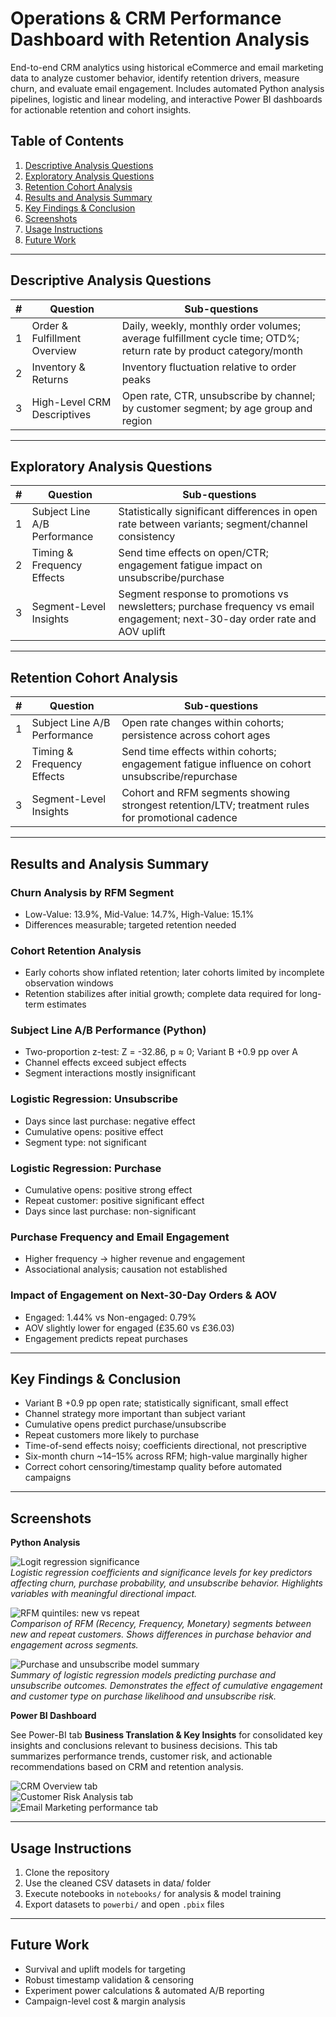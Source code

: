 # Operations & CRM Performance Dashboard with Retention Analysis

End-to-end CRM analytics using historical eCommerce and email marketing data to analyze customer behavior, identify retention drivers, measure churn, and evaluate email engagement. Includes automated Python analysis pipelines, logistic and linear modeling, and interactive Power BI dashboards for actionable retention and cohort insights.

## Table of Contents
1. [Descriptive Analysis Questions](#descriptive-analysis-questions)  
2. [Exploratory Analysis Questions](#exploratory-analysis-questions)  
3. [Retention Cohort Analysis](#retention-cohort-analysis)  
4. [Results and Analysis Summary](#results-and-analysis-summary)  
5. [Key Findings & Conclusion](#key-findings--conclusion)  
6. [Screenshots](#screenshots)  
7. [Usage Instructions](#usage-instructions)  
8. [Future Work](#future-work)

---

## Descriptive Analysis Questions

| # | Question | Sub-questions |
|---|----------|---------------|
| 1 | Order & Fulfillment Overview | Daily, weekly, monthly order volumes; average fulfillment cycle time; OTD%; return rate by product category/month |
| 2 | Inventory & Returns | Inventory fluctuation relative to order peaks |
| 3 | High-Level CRM Descriptives | Open rate, CTR, unsubscribe by channel; by customer segment; by age group and region |

---

## Exploratory Analysis Questions

| # | Question | Sub-questions |
|---|----------|---------------|
| 1 | Subject Line A/B Performance | Statistically significant differences in open rate between variants; segment/channel consistency |
| 2 | Timing & Frequency Effects | Send time effects on open/CTR; engagement fatigue impact on unsubscribe/purchase |
| 3 | Segment-Level Insights | Segment response to promotions vs newsletters; purchase frequency vs email engagement; next-30-day order rate and AOV uplift |

---

## Retention Cohort Analysis

| # | Question | Sub-questions |
|---|----------|---------------|
| 1 | Subject Line A/B Performance | Open rate changes within cohorts; persistence across cohort ages |
| 2 | Timing & Frequency Effects | Send time effects within cohorts; engagement fatigue influence on cohort unsubscribe/repurchase |
| 3 | Segment-Level Insights | Cohort and RFM segments showing strongest retention/LTV; treatment rules for promotional cadence |

---

## Results and Analysis Summary

### Churn Analysis by RFM Segment
- Low-Value: 13.9%, Mid-Value: 14.7%, High-Value: 15.1%  
- Differences measurable; targeted retention needed

### Cohort Retention Analysis
- Early cohorts show inflated retention; later cohorts limited by incomplete observation windows  
- Retention stabilizes after initial growth; complete data required for long-term estimates

### Subject Line A/B Performance (Python)
- Two-proportion z-test: Z = -32.86, p ≈ 0; Variant B +0.9 pp over A  
- Channel effects exceed subject effects  
- Segment interactions mostly insignificant

### Logistic Regression: Unsubscribe
- Days since last purchase: negative effect  
- Cumulative opens: positive effect  
- Segment type: not significant

### Logistic Regression: Purchase
- Cumulative opens: positive strong effect  
- Repeat customer: positive significant effect  
- Days since last purchase: non-significant

### Purchase Frequency and Email Engagement
- Higher frequency → higher revenue and engagement  
- Associational analysis; causation not established

### Impact of Engagement on Next-30-Day Orders & AOV
- Engaged: 1.44% vs Non-engaged: 0.79%  
- AOV slightly lower for engaged (£35.60 vs £36.03)  
- Engagement predicts repeat purchases

---

## Key Findings & Conclusion

- Variant B +0.9 pp open rate; statistically significant, small effect  
- Channel strategy more important than subject variant  
- Cumulative opens predict purchase/unsubscribe  
- Repeat customers more likely to purchase  
- Time-of-send effects noisy; coefficients directional, not prescriptive  
- Six-month churn ~14–15% across RFM; high-value marginally higher  
- Correct cohort censoring/timestamp quality before automated campaigns

---

## Screenshots

**Python Analysis**  

![Logit regression significance](screenshots/python_Model_Significance_Order.png)  
*Logistic regression coefficients and significance levels for key predictors affecting churn, purchase probability, and unsubscribe behavior. Highlights variables with meaningful directional impact.*  

![RFM quintiles: new vs repeat](screenshots/python_RFM_quintiles_new%20vs.%20repeat.png)  
*Comparison of RFM (Recency, Frequency, Monetary) segments between new and repeat customers. Shows differences in purchase behavior and engagement across segments.*  

![Purchase and unsubscribe model summary](screenshots/python_purchase_summary.png)  
*Summary of logistic regression models predicting purchase and unsubscribe outcomes. Demonstrates the effect of cumulative engagement and customer type on purchase likelihood and unsubscribe risk.*


**Power BI Dashboard** 

See Power-BI tab **Business Translation & Key Insights** for consolidated key insights and conclusions relevant to business decisions. This tab summarizes performance trends, customer risk, and actionable recommendations based on CRM and retention analysis.  

![CRM Overview tab](screenshots/CRM_overview_tab.png)  
![Customer Risk Analysis tab](screenshots/customer_risk_analysis_tab.png)  
![Email Marketing performance tab](screenshots/email_marketing_performance_tab.png)

---

## Usage Instructions
1. Clone the repository  
2. Use the cleaned CSV datasets in data/ folder
4. Execute notebooks in `notebooks/` for analysis & model training  
5. Export datasets to `powerbi/` and open `.pbix` files  

---

## Future Work
- Survival and uplift models for targeting  
- Robust timestamp validation & censoring  
- Experiment power calculations & automated A/B reporting  
- Campaign-level cost & margin analysis


